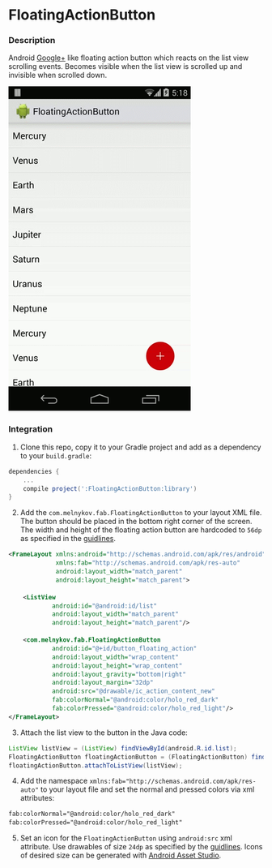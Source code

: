 FloatingActionButton
====================

### Description

Android [Google+] like floating action button which reacts on the list view scrolling events. Becomes visible when the list view is scrolled up and invisible when scrolled down.

![Demo](art/demo.gif)

### Integration

1) Clone this repo, copy it to your Gradle project and add as a dependency to your ``build.gradle``:

```groovy
dependencies {
    ...
    compile project(':FloatingActionButton:library')
}
```

2) Add the ``com.melnykov.fab.FloatingActionButton`` to your layout XML file. The button should be placed in the bottom right corner of the screen. The width and height of the floating action button are hardcoded to ``56dp`` as specified in the [guidlines].

```xml
<FrameLayout xmlns:android="http://schemas.android.com/apk/res/android"
             xmlns:fab="http://schemas.android.com/apk/res-auto"
             android:layout_width="match_parent"
             android:layout_height="match_parent">

    <ListView
            android:id="@android:id/list"
            android:layout_width="match_parent"
            android:layout_height="match_parent"/>

    <com.melnykov.fab.FloatingActionButton
            android:id="@+id/button_floating_action"
            android:layout_width="wrap_content"
            android:layout_height="wrap_content"
            android:layout_gravity="bottom|right"
            android:layout_margin="32dp"
            android:src="@drawable/ic_action_content_new"
            fab:colorNormal="@android:color/holo_red_dark"
            fab:colorPressed="@android:color/holo_red_light"/>
</FrameLayout>
```


3) Attach the list view to the button in the Java code:

```java
ListView listView = (ListView) findViewById(android.R.id.list);
FloatingActionButton floatingActionButton = (FloatingActionButton) findViewById(R.id.button_floating_action);
floatingActionButton.attachToListView(listView);
```

4) Add the namespace ``xmlns:fab="http://schemas.android.com/apk/res-auto"`` to your layout file and set the normal and pressed colors via xml attributes:

```xml
fab:colorNormal="@android:color/holo_red_dark"
fab:colorPressed="@android:color/holo_red_light"
```

5) Set an icon for the ``FloatingActionButton`` using ``android:src`` xml attribute. Use drawables of size ``24dp`` as specified by the [guidlines]. Icons of desired size can be generated with [Android Asset Studio].


[Google+]:https://play.google.com/store/apps/details?id=com.google.android.apps.plus
[guidlines]:http://www.google.com/design/spec/patterns/promoted-actions.html#promoted-actions-floating-action-button
[Android Asset Studio]:http://romannurik.github.io/AndroidAssetStudio/icons-generic.html
